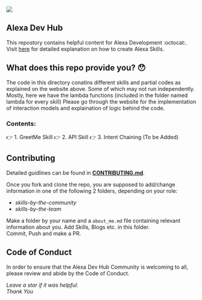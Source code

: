 <img src="https://raw.githubusercontent.com/priyanshsingh/alexa-skills/readme/amazon-alexa-vector-logo.jpg">

## Alexa Dev Hub

This repostory contains helpful content for Alexa Development :octocat:. Visit [here](http://alexadevhub.herokuapp.com/) for detailed explanation on how to create Alexa Skills.

## What does this repo provide you? :hushed:

The code in this directory conatins different skills and partial codes as explained on the website above. Some of which may not run independently. Mostly, here we have the lambda functions (included in the folder named lambda for every skill)
Please go through the website for the implementation of interaction models and explaination of logic behind the code.

### Contents:

:point_right: 1. GreetMe Skill
:point_right: 2. API Skill
:point_right: 3. Intent Chaining (To be Added)

## Contributing

Detailed guidlines can be found in **[CONTRIBUTING.md](https://github.com/alexa-dev-hub/alexa-skills/blob/master/CONTRIBUTING.md)**.

Once you fork and clone the repo, you are supposed to add/change information in one of the following 2 folders, depending on your role:

- _skills-by-the-community_
- _skills-by-the-team_

Make a folder by your name and a `about_me.md` file containing relevant information about you.
Add Skills, Blogs etc. in this folder.  
Commit, Push and make a PR.

## Code of Conduct

In order to ensure that the Alexa Dev Hub Community is welcoming to all, please review and abide by the Code of Conduct.

_Leave a star if it was helpful._  
_Thank You_
